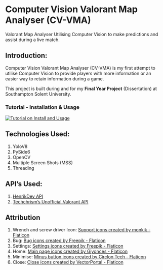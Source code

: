 # Computer Vision Valorant Map Analyser (CV-VMA)

Valorant Map Analyser Utilising Computer Vision to make predictions and assist during a live match.

## Introduction:

Computer Vision Valorant Map Analyser (CV-VMA) is my first attempt to utilise Computer Vision to provide players with more information or an easier way to retain information during a game.

This project is built during and for my **Final Year Project** (Dissertation) at Southampton Solent University.

### Tutorial - Installation & Usage
[![Tutorial on Install and Usage](https://img.youtube.com/vi/KlLwV3Yh6SA/maxresdefault.jpg)](http://www.youtube.com/watch?v=KlLwV3Yh6SA)

## Technologies Used:

1. YoloV8
1. PySide6
1. OpenCV
1. Multiple Screen Shots (MSS)
1. Threading

## API’s Used:

1. [HenrikDev API](https://docs.henrikdev.xyz/valorant.html)
1. [Techchrism’s Unofficial Valorant API](https://valapidocs.techchrism.me/)


## Attribution

1. Wrench and screw driver Icon: <a href="https://www.flaticon.com/free-icons/support" title="support icons">Support icons created by monkik - Flaticon</a>
1. Bug: <a href="https://www.flaticon.com/free-icons/bug" title="bug icons">Bug icons created by Freepik - Flaticon</a>
1. Settings: <a href="https://www.flaticon.com/free-icons/settings" title="settings icons">Settings icons created by Freepik - Flaticon</a>
1. Home: <a href="https://www.flaticon.com/free-icons/main-page" title="main page icons">Main page icons created by Giyonces  - Flaticon</a>
1. Minimise: <a href="https://www.flaticon.com/free-icons/minus-button" title="minus button icons">Minus button icons created by Circlon Tech - Flaticon</a>
1. Close: <a href="https://www.flaticon.com/free-icons/close" title="close icons">Close icons created by VectorPortal - Flaticon</a>

